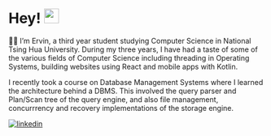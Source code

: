 # Hey! <img src="https://media.giphy.com/media/hvRJCLFzcasrR4ia7z/giphy.gif" width="29px">

👨‍🎓 I’m Ervin, a third year student studying Computer Science in National Tsing Hua University. During my three years, I have had a taste of some of the various fields of 
Computer Science including threading in Operating Systems, building websites using React and mobile apps with Kotlin.

I recently took a course on Database Management Systems where I learned the architecture behind a DBMS. This involved the query parser and Plan/Scan tree of the query engine, 
and also file management, concurrrency and recovery implementations of the storage engine.

<!---
- 👀 I’m interested in ...
--->

<!---
- 🌱 I’m currently learning ...
--->

<!---
- 💞️ I’m looking to collaborate on ...
--->

<!---
- 📫 How to reach me ...
--->

[![linkedin](https://img.shields.io/badge/Linked_In-0e76a8?style=for-the-badge&logo=LinkedIn&logoColor=white)](https://www.linkedin.com/in/ervinsamuel/)



<!---
ervsam/ervsam is a ✨ special ✨ repository because its `README.md` (this file) appears on your GitHub profile.
You can click the Preview link to take a look at your changes.
--->


<!---
Reference:
https://github.com/ruppysuppy/ruppysuppy/blob/main/README.md
--->


